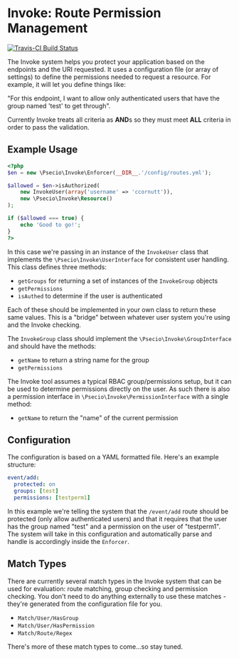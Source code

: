 Invoke: Route Permission Management
===========

[![Travis-CI Build Status](https://secure.travis-ci.org/psecio/invoke.png?branch=master)](http://travis-ci.org/psecio/invoke)

The Invoke system helps you protect your application based on the endpoints and the URI requested. It uses a configuration file (or array of settings) to define the permissions needed to request a resource. For example, it will let you define things like:

"For this endpoint, I want to allow only authenticated users that have the group named 'test' to get through".

Currently Invoke treats all criteria as **AND**s so they must meet **ALL** criteria in order to pass the validation.

## Example Usage

```php
<?php
$en = new \Psecio\Invoke\Enforcer(__DIR__.'/config/routes.yml');

$allowed = $en->isAuthorized(
    new InvokeUser(array('username' => 'ccornutt')),
    new \Psecio\Invoke\Resource()
);

if ($allowed === true) {
	echo 'Good to go!';
}
?>
```

In this case we're passing in an instance of the `InvokeUser` class that implements the `\Psecio\Invoke\UserInterface` for consistent user handling. This class defines three methods:

- `getGroups` for returning a set of instances of the `InvokeGroup` objects
- `getPermissions`
- `isAuthed` to determine if the user is authenticated

Each of these should be implemented in your own class to return these same values. This is a "bridge" between whatever user system you're using and the Invoke checking.

The `InvokeGroup` class should implement the `\Psecio\Invoke\GroupInterface` and should have the methods:

- `getName` to return a string name for the group
- `getPermissions`

The Invoke tool assumes a typical RBAC group/permissions setup, but it can be used to determine permissions directly on the user. As such there is also a permission interface in `\Psecio\Invoke\PermissionInterface` with a single method:

- `getName` to return the "name" of the current permission

## Configuration

The configuration is based on a YAML formatted file. Here's an example structure:

```yaml
event/add:
  protected: on
  groups: [test]
  permissions: [testperm1]
```

In this example we're telling the system that the `/event/add` route should be protected (only allow authenticated users) and that it requires that the user has the group named "test" and a permission on the user of "testperm1". The system will take in this configuration and automatically parse and handle is accordingly inside the `Enforcer`.

## Match Types

There are currently several match types in the Invoke system that can be used for evaluation: route matching, group checking and permission checking. You don't need to do anything externally to use these matches - they're generated from the configuration file for you.

- `Match/User/HasGroup`
- `Match/User/HasPermission`
- `Match/Route/Regex`

There's more of these match types to come...so stay tuned.



